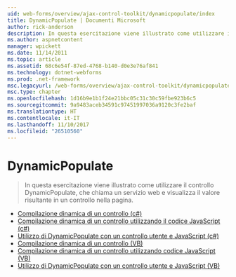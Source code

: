 ```yaml
---
uid: web-forms/overview/ajax-control-toolkit/dynamicpopulate/index
title: DynamicPopulate | Documenti Microsoft
author: rick-anderson
description: In questa esercitazione viene illustrato come utilizzare il controllo DynamicPopulate, che chiama un servizio web e visualizza il valore risultante in un controllo nella pagina.
ms.author: aspnetcontent
manager: wpickett
ms.date: 11/14/2011
ms.topic: article
ms.assetid: 68c6e54f-87ed-4768-b140-d0e3e76af841
ms.technology: dotnet-webforms
ms.prod: .net-framework
msc.legacyurl: /web-forms/overview/ajax-control-toolkit/dynamicpopulate
msc.type: chapter
ms.openlocfilehash: 1d16b9e1b1f24e21bbc05c31c30c59fbe923b6c5
ms.sourcegitcommit: 9a9483aceb34591c97451997036a9120c3fe2baf
ms.translationtype: HT
ms.contentlocale: it-IT
ms.lasthandoff: 11/10/2017
ms.locfileid: "26510560"
---
```

<a name="dynamicpopulate"></a>DynamicPopulate
====================
> In questa esercitazione viene illustrato come utilizzare il controllo DynamicPopulate, che chiama un servizio web e visualizza il valore risultante in un controllo nella pagina.


- [Compilazione dinamica di un controllo (c#)](dynamically-populating-a-control-cs.md)
- [Compilazione dinamica di un controllo utilizzando il codice JavaScript (c#)](dynamically-populating-a-control-using-javascript-code-cs.md)
- [Utilizzo di DynamicPopulate con un controllo utente e JavaScript (c#)](using-dynamicpopulate-with-a-user-control-and-javascript-cs.md)
- [Compilazione dinamica di un controllo (VB)](dynamically-populating-a-control-vb.md)
- [Compilazione dinamica di un controllo utilizzando codice JavaScript (VB)](dynamically-populating-a-control-using-javascript-code-vb.md)
- [Utilizzo di DynamicPopulate con un controllo utente e JavaScript (VB)](using-dynamicpopulate-with-a-user-control-and-javascript-vb.md)

